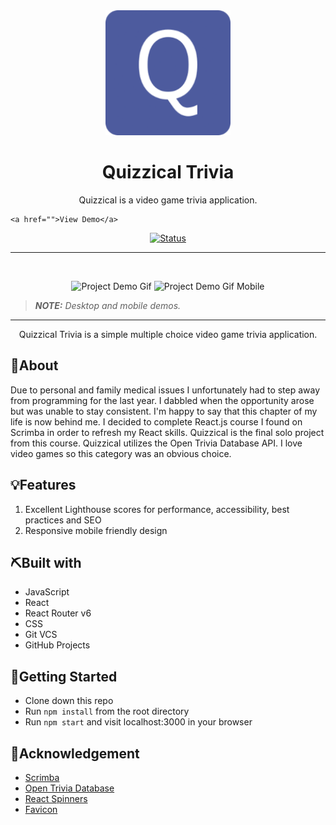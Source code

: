 <div align="center">

<!-- Add your project logo if you have any -->
<img width=200px height=200px src="src/images/Quizzical-logo.png" alt="Project logo">

</div> 
<h1 align="center">Quizzical Trivia</h1>

 <p align="center">
 	<!-- Add your tagline or very short intro of your project -->
   Quizzical is a video game trivia application.
    <br />

    <a href="">View Demo</a>
</p>

<div align="center">

<!-- Use Shields website (link in acknowledgement section) to generate these for your repo or just replace the links here with yours -->

[![Status](https://img.shields.io/badge/Quizzical-Live-blue?style=for-the-badge)]()

</div>

<hr />
<br />

<div align="center">

<!-- Add your project demo gif here -->

![Project Demo Gif](https://media.giphy.com/media/bS69QlrmMOoXGhlFMa/giphy.gif)
![Project Demo Gif Mobile](https://media.giphy.com/media/QzA9Lo1uYj32iI5lPL/giphy.gif)

</div>

<!-- You may write notes in your readme this way if you want to, it looks good and also different from other text -->

> _**NOTE:** Desktop and mobile demos._

<hr />

<p align="center">Quizzical Trivia is a simple multiple choice video game trivia application. </p>

## 🧐About

Due to personal and family medical issues I unfortunately had to step away from programming for the last year. I dabbled when the opportunity arose but was unable to stay consistent. I'm happy to say that this chapter of my life is now behind me. I decided to complete React.js course I found on Scrimba in order to refresh my React skills. Quizzical is the final solo project from this course. Quizzical utilizes the Open Trivia Database API. I love video games so this category was an obvious choice. 

## 💡Features

1. Excellent Lighthouse scores for performance, accessibility, best practices and SEO
2. Responsive mobile friendly design

## ⛏️Built with

- JavaScript
- React
- React Router v6
- CSS
- Git VCS
- GitHub Projects

## 🏁Getting Started

- Clone down this repo
- Run `npm install` from the root directory
- Run `npm start` and visit localhost:3000 in your browser

## 🎉Acknowledgement

-   [Scrimba](https://scrimba.com)
-   [Open Trivia Database](https://opentdb.com)
-   [React Spinners](https://www.npmjs.com/package/react-spinners)
-   [Favicon](https://favicon.io/)
